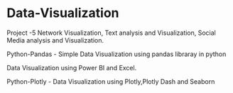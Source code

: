 # Data-Visualization
 Project -5 Network Visualization, Text analysis and Visualization, Social Media analysis and Visualization.
 
 
 Python-Pandas - Simple Data Visualization using pandas libraray in python
 
 Data Visualization using Power BI and Excel.
 
 Python-Plotly - Data Visualization using Plotly,Plotly Dash and Seaborn
